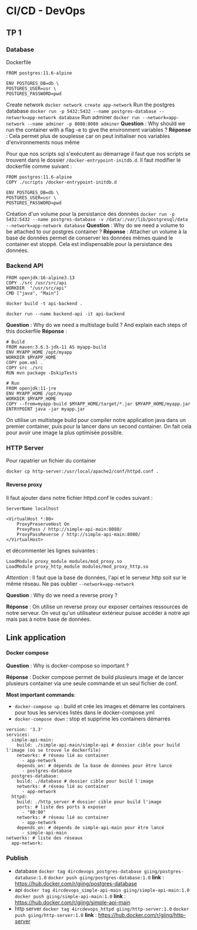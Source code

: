 
# CI/CD - DevOps

## TP 1

### Database
Dockerfile 
```
FROM postgres:11.6-alpine

ENV POSTGRES_DB=db \
POSTGRES_USER=usr \
POSTGRES_PASSWORD=pwd
```
Create network
`docker network create app-network`
Run the postgres database
`docker run -p 5432:5432 --name postgres-database --network=app-network database`
Run adminer
`docker run --network=app-network --name adminer -p 8080:8080 adminer`
__Question__ : Why should we run the container with a flag -e to give the environment variables ? 
__Réponse__ : Cela permet plus de souplesse car on peut initialiser nos variables d'environnements nous même

Pour que nos scripts sql s'exécutent au démarrage il faut que nos scripts se trouvent dans le dossier `/docker-entrypoint-initdb.d`. Il faut modifier le dockerfile comme suivant :
```
FROM postgres:11.6-alpine
COPY ./scripts /docker-entrypoint-initdb.d

ENV POSTGRES_DB=db \
POSTGRES_USER=usr \
POSTGRES_PASSWORD=pwd
```
Création d'un volume pour la persistance des données
`docker run -p 5432:5432 --name postgres-database -v /data/:/var/lib/postgresql/data --network=app-network database`
__Question__ : Why do we need a volume to be attached to our postgres container ?
__Réponse__ : Attacher un volume à la base de données permet de conserver les données mêmes quand le container est stoppé. Cela est indispensable pour la persistance des données.

### Backend API
```
FROM openjdk:16-alpine3.13
COPY ./src /usr/src/api
WORKDIR  "/usr/src/api"
CMD ["java", "Main"]
```
`docker build -t api-backend .`

`docker run --name backend-api -it api-backend`

__Question__ : Why do we need a multistage build ? And explain each steps of this dockerfile
__Réponse__ : 
```
# Build
FROM maven:3.6.3-jdk-11 AS myapp-build
ENV MYAPP_HOME /opt/myapp
WORKDIR $MYAPP_HOME
COPY pom.xml .
COPY src ./src
RUN mvn package -DskipTests

# Run
FROM openjdk:11-jre
ENV MYAPP_HOME /opt/myapp
WORKDIR $MYAPP_HOME
COPY --from=myapp-build $MYAPP_HOME/target/*.jar $MYAPP_HOME/myapp.jar
ENTRYPOINT java -jar myapp.jar
```
On utilise un multistage build pour compiler notre application java dans un premier container, puis pour la lancer dans un second container. On fait cela pour avoir une image la plus optimisée possible.

### HTTP Server
Pour rapatrier un fichier du container

`docker cp http-server:/usr/local/apache2/conf/httpd.conf .`

#### Reverse proxy

Il faut ajouter dans notre fichier httpd.conf le codes suivant :

```
ServerName localhost

<VirtualHost *:80>
    ProxyPreserveHost On
    ProxyPass / http://simple-api-main:8080/
    ProxyPassReverse / http://simple-api-main:8080/
</VirtualHost>
```

et décommenter les lignes suivantes :
```
LoadModule proxy_module modules/mod_proxy.so
LoadModule proxy_http_module modules/mod_proxy_http.so
```
_Attention_ : Il faut que la base de données, l'api et le serveur http soit sur le même réseau. Ne pas oublier `--network=app-network`

__Question__ : Why do we need a reverse proxy ?

__Réponse__ : On utilise un reverse proxy our exposer certaines ressources de notre serveur. On veut qu'un utilisateur extérieur puisse accéder à notre api mais pas à notre base de données.
## Link application
#### Docker compose

__Question__ : Why is docker-compose so important ?

__Réponse__ : Docker compose permet de build plusieurs image et de lancer plusieurs container via une seule commande et un seul fichier de conf. 

__Most important commands__:
- `docker-compose up` : build et crée les images et démarre les containers pour tous les services listés dans le docker-compose.yml
- `docker-compose down` : stop et supprime les containers démarrés

```
version: '3.3'
services:
  simple-api-main:
    build: ./simple-api-main/simple-api # dossier cible pour build l'image (où se trouve le dockerfile)
    networks: # réseau lié au container
      - app-network
    depends_on: # dépends de la base de données pour être lancé
      - postgres-database
  postgres-database:
    build: ./database # dossier cible pour build l'image
    networks: # réseau lié au container
      - app-network 
  httpd: 
    build: ./http_server # dossier cible pour build l'image
    ports: # liste des ports à exposer
      - "80:80"
    networks: # réseau lié au container
      - app-network
    depends_on: # dépends de simple-api-main pour être lancé
      - simple-api-main
networks: # liste des réseaux
  app-network:
```

### Publish
- database
`docker tag 4ircdevops_postgres-database giing/postgres-database:1.0`
`docker push giing/postgres-database:1.0`
__link__ : https://hub.docker.com/r/giing/postgres-database
- api
`docker tag 4ircdevops_simple-api-main giing/simple-api-main:1.0`
`docker push giing/simple-api-main:1.0`
__link__ : https://hub.docker.com/r/giing/simple-api-main
- http server
`docker tag 4ircdevops_httpd giing/http-server:1.0`
`docker push giing/http-server:1.0`
__link__ : https://hub.docker.com/r/giing/http-server